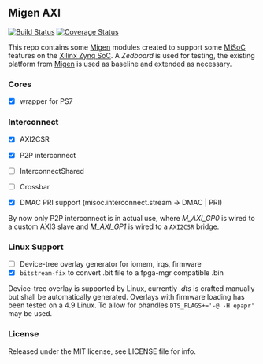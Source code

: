 ## Migen AXI

[![Build Status](https://travis-ci.org/peteut/migen-axi.svg)](
https://travis-ci.org/peteut/migen-axi)
[![Coverage Status](https://coveralls.io/repos/peteut/migen-axi/badge.svg)](
https://coveralls.io/r/peteut/migen-axi)

This repo contains some [Migen][] modules created to support some [MiSoC][] features
on the [Xilinx Zynq SoC][]. A *Zedboard* is used for testing, the existing
platform from [Migen][] is used as baseline and extended as necessary.

### Cores

- [x] wrapper for PS7

### Interconnect

- [x] AXI2CSR
- [x] P2P interconnect
- [ ] InterconnectShared
- [ ] Crossbar
- [x] DMAC PRI support (misoc.interconnect.stream -> DMAC | PRI)


By now only P2P interconnect is in actual use, where *M_AXI_GP0* is wired to a
custom AXI3 slave and *M_AXI_GP1* is wired to a `AXI2CSR` bridge.

### Linux Support

- [ ] Device-tree overlay generator for iomem, irqs, firmware
- [x] `bitstream-fix` to convert .bit file to a fpga-mgr compatible .bin

Device-tree overlay is supported by Linux, currently *.dts* is crafted manually
but shall be automatically generated.
Overlays with firmware loading has been tested on a 4.9 Linux.
To allow for phandles `DTS_FLAGS+='-@ -H epapr'` may be used.

### License

Released under the MIT license, see LICENSE file for info.

[Migen]: https://github.com/m-labs/migen
[MiSoC]: https://github.com/m-labs/misoc
[Xilinx Zynq SoC]: https://www.xilinx.com/products/silicon-devices/soc/zynq-7000.html

